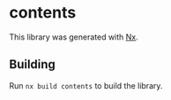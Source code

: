 # contents

This library was generated with [Nx](https://nx.dev).

## Building

Run `nx build contents` to build the library.
